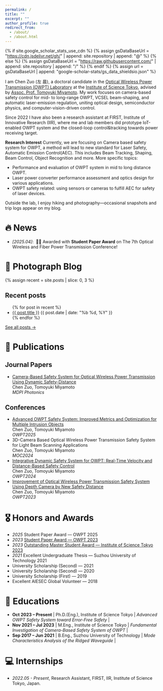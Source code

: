 ```yaml
---
permalink: /
title: ""
excerpt: ""
author_profile: true
redirect_from:
  - /about/
  - /about.html
---
```


{% if site.google_scholar_stats_use_cdn %}
{% assign gsDataBaseUrl = "https://cdn.jsdelivr.net/gh/" | append: site.repository | append: "@" %}
{% else %}
{% assign gsDataBaseUrl = "https://raw.githubusercontent.com/" | append: site.repository | append: "/" %}
{% endif %}
{% assign url = gsDataBaseUrl | append: "google-scholar-stats/gs_data_shieldsio.json" %}

<span class='anchor' id='about-me'></span>

I am Chen Zuo (左 晨), a doctoral candidate in the [Optical Wireless Power Transmission (OWPT) Laboratory](http://vcsel-www.pi.titech.ac.jp/index-j.html) at the [Institute of Science Tokyo](https://www.isct.ac.jp/en), advised by [Assoc. Prof. Tomoyuki Miyamoto](https://www.first.iir.titech.ac.jp/member/core3/#miyamoto).
My work focuses on camera-based safety control for mid- to long-range OWPT, VCSEL beam-shaping, and automatic laser-emission regulation, uniting optical design, semiconductor physics, and computer-vision-driven control.

Since 2022 I have also been a research assistant at FIRST, Institute of Innovative Research (IIR), where me and lab members did prototype IoT-enabled OWPT system and the closed-loop control&tracking towards power receiving target.

**Research Interest** Currently, we are focusing on Camera based safety system for OWPT, a method will lead to new standard for Laser Safety, Automatic Emission Control(AEC).
This includes Beam Tracking, Shaping, Beam Control, Object Recognition and more. More specific topics:

- Performance and evaluation of OWPT system in mid to long distance OWPT.
- Laser power converter performance assessment and optics design for various applications.
- OWPT safety related: using sensors or cameras to fulfill AEC for safety of laser devices.

Outside the lab, I enjoy hiking and photography—occasional snapshots and trip logs appear on my blog.

# 🔥 News

- _[2025.04]_: &nbsp;🎉🎉 Awarded with **Student Paper Award** on The 7th Optical Wireless and Fiber Power Transmission Conference!

# 📸 Photograph Blog

{% assign recent = site.posts | slice: 0, 3 %}

<section id="recent-posts">
  <h2>Recent posts</h2>
  <ul>
    {% for post in recent %}
      <li>
        <a href="{{ post.url | relative_url }}">{{ post.title }}</a>
        <span class="date">{{ post.date | date: "%b %d, %Y" }}</span>
      </li>
    {% endfor %}
  </ul>

<a class="btn btn-sm" href="{{ '/blog/' | relative_url }}">See all&nbsp;posts →</a>

</section>

# 📝 Publications

## Journal Papers

- [Camera-Based Safety System for Optical Wireless Power Transmission Using Dynamic Safety-Distance](https://www.mdpi.com/2304-6732/11/6/500)  
  Chen Zuo, Tomoyuki Miyamoto  
  *MDPI Photonics*

## Conferences

- [Advanced OWPT Safety System: Improved Metrics and Optimization for Multiple Intrusion Objects](https://pub.confit.atlas.jp/ja/event/opic2025/presentation/OWPT2-02)  
  Chen Zuo, Tomoyuki Miyamoto  
  *OWPT2025*
- 3D-Camera Based Optical Wireless Power Transmission Safety System for Light Beam Scanning Applications  
  Chen Zuo, Tomoyuki Miyamoto  
  *MOC2024*
- [Integrative Dynamic Safety System for OWPT: Real-Time Velocity and Distance-Based Safety Control](https://confit.atlas.jp/guide/event/opic2024/subject/OWPT6-02/detail)  
  Chen Zuo, Tomoyuki Miyamoto  
  *OWPT2024*
- [Improvement of Optical Wireless Power Transmission Safety System Using Depth Camera by New Safety Distance](https://confit.atlas.jp/guide/event/opic2023/subject/OWPT11-05/crosssearch)  
  Chen Zuo, Tomoyuki Miyamoto  
  *OWPT2023*

# 🎖 Honors and Awards

- _2025_ Student Paper Award — OWPT 2025
- _2023_ [Student Paper Award — OWPT 2023](https://www.first.iir.titech.ac.jp/detail_1455/)
- _2023_ [Outstanding Master Student Award — Institute of Science Tokyo 2023](https://educ.titech.ac.jp/ee/eng/news/2024_04/065884.html)
- _2021_ Excellent Undergraduate Thesis — Suzhou University of Technology 2021
- University Scholarship (Second) — 2021
- University Scholarship (Second) — 2020
- University Scholarship (First) — 2019
- Excellent AIESEC Global Volunteer — 2018

# 📖 Educations

- **Oct 2023 – Present** | Ph.D.(Eng.), Institute of Science Tokyo | _Advanced OWPT Safety System toward Error-Free Safety_ |
- **Nov 2021 – Jul 2023** | M.Eng., Institute of Science Tokyo | _Fundamental Investigation of Camera-Based Safety System of OWPT_ |
- **Sep 2017 – Jun 2021** | B.Eng., Suzhou University of Technology | _Mode Characteristics Analysis of the Ridged Waveguide_ |<!-- :contentReference[oaicite:6]{index=6}:contentReference[oaicite:7]{index=7} -->

[//]: # "# 💬 Invited Talks"
[//]: # "- *2021.06*, Lorem ipsum dolor sit amet, consectetur adipiscing elit. Vivamus ornare aliquet ipsum, ac tempus justo dapibus sit amet. "
[//]: # "- *2021.03*, Lorem ipsum dolor sit amet, consectetur adipiscing elit. Vivamus ornare aliquet ipsum, ac tempus justo dapibus sit amet.  | [[video]](https://github.com/)"

# 💻 Internships

- _2022.05 - Present_, Research Assistant, FIRST, IIR, Institute of Science Tokyo, Japan.
